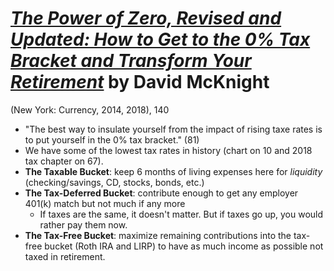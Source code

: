 # [*The Power of Zero, Revised and Updated: How to Get to the 0% Tax Bracket and Transform Your Retirement*](https://www.amazon.com/Power-Zero-Revised-Updated-Retirement/dp/1984823078/ref=sr_1_1?ie=UTF8&qid=1546364094&sr=8-1&keywords=the+power+of+zero) by David McKnight

(New York: Currency, 2014, 2018), 140

- "The best way to insulate yourself from the impact of rising taxe rates is to put yourself in the 0% tax bracket." (81)
- We have some of the lowest tax rates in history (chart on 10 and 2018 tax chapter on 67).
- **The Taxable Bucket**: keep 6 months of living expenses here for *liquidity* (checking/savings, CD, stocks, bonds, etc.)
- **The Tax-Deferred Bucket**: contribute enough to get any employer 401(k) match but not much if any more
  - If taxes are the same, it doesn't matter. But if taxes go up, you would rather pay them now.
- **The Tax-Free Bucket**: maximize remaining contributions into the tax-free bucket (Roth IRA and LIRP) to have as much income as possible not taxed in retirement.